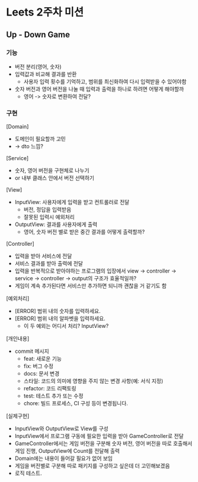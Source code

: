 # Leets 2주차 미션
## Up - Down Game

### 기능
- 버전 분리(영어, 숫자)
- 입력값과 비교해 결과를 반환
  - 사용자 입력 횟수를 기억하고, 범위를 최신화하여 다시 입력받을 수 있어야함
- 숫자 버전과 영어 버전을 나눌 때 입력과 출력을 하나로 하려면 어떻게 해야할까
  - 영어 -> 숫자로 변환하여 전달?

### 구현
[Domain]
- 도메인이 필요할까 고민
- -> dto 느낌?

[Service]
- 숫자, 영어 버전을 구현체로 나누기
- or 내부 클래스 안에서 버전 선택하기

[View]
- InputView: 사용자에게 입력을 받고 컨트롤러로 전달
  - 버전, 정답을 입력받음
  - 잘못된 입력시 예외처리
- OutputView: 결과를 사용자에게 출력
  - 영어, 숫자 버전 별로 받은 중간 결과를 어떻게 출력할까?

[Controller]
- 입력을 받아 서비스에 전달
- 서비스 결과를 받아 출력에 전달
- 입력을 반복적으로 받아야하는 프로그램의 입장에서 view -> controller -> service -> controller -> output의 구조가 효율적일까?
- 게임이 계속 추가된다면 서비스만 추가하면 되니까 괜찮을 거 같기도 함

[예외처리]
- [ERROR] 범위 내의 숫자를 입력하세요.
- [ERROR] 범위 내의 알파벳을 입력하세요.
  - 이 두 예외는 어디서 처리? InputView?

[개인내용]
- commit 메시지
  - feat: 새로운 기능
  - fix: 버그 수정
  - docs: 문서 변경
  - 스타일: 코드의 의미에 영향을 주지 않는 변경 사항(예: 서식 지정)
  - refactor: 코드 리팩토링
  - test: 테스트 추가 또는 수정
  - chore: 빌드 프로세스, CI 구성 등이 변경됩니다.

[실제구현]
- InputView와 OutputView로 View를 구성
- InputView에서 프로그램 구동에 필요한 입력을 받아 GameController로 전달
- GameController에서는 게임 버전을 구분해 숫자 버전, 영어 버전을 따로 호출해서 게임 진행, OutputView에 Count를 전달해 출력
- Domain에는 내용이 들어갈 필요가 없어 보임
- 게임을 버전별로 구분해 따로 패키지를 구성하고 싶은데 더 고민해보겠음
- 로직 테스트. 
